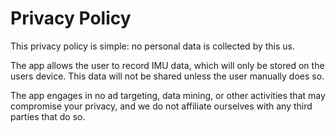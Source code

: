 # Privacy Policy

This privacy policy is simple: no personal data is collected by this us.

The app allows the user to record IMU data, which will only be stored on the users device. This data will not be shared unless the user manually does so.

The app engages in no ad targeting, data mining, or other activities that may compromise your privacy, and we do not affiliate ourselves with any third parties that do so.